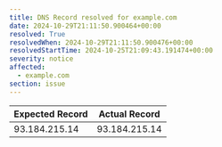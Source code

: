 ```yaml
---
title: DNS Record resolved for example.com
date: 2024-10-29T21:11:50.900464+00:00
resolved: True
resolvedWhen: 2024-10-29T21:11:50.900476+00:00
resolvedStartTime: 2024-10-25T21:09:43.191474+00:00
severity: notice
affected:
  - example.com
section: issue
---
```


| Expected Record  | Actual Record  |
|------------------|----------------|
| 93.184.215.14 | 93.184.215.14 |
